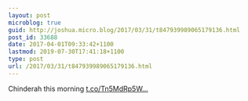 ```yaml
---
layout: post
microblog: true
guid: http://joshua.micro.blog/2017/03/31/t847939989065179136.html
post_id: 33688
date: 2017-04-01T09:33:42+1100
lastmod: 2019-07-30T17:41:18+1100
type: post
url: /2017/03/31/t847939989065179136.html
---
```

Chinderah this morning [t.co/Tn5MdRp5W...](https://t.co/Tn5MdRp5WB)
